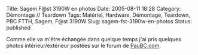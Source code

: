 Title: Sagem F@st 3190W en photos
Date: 2005-08-11 18:28
Category: Démontage // Teardown
Tags: Matériel, Hardware, Démontage, Teardown, PBC FTTH, Sagem, F@st 3190W
Slug: sagem-fst-3190w-en-photos
Status: published

Comme elle va m'être échangée dans quelque temps j'ai pris quelques
photos intérieur/extérieur postées sur le forum de
[PauBC.com](http://forum.paubc.info/index.php/topic,339.0.html).
